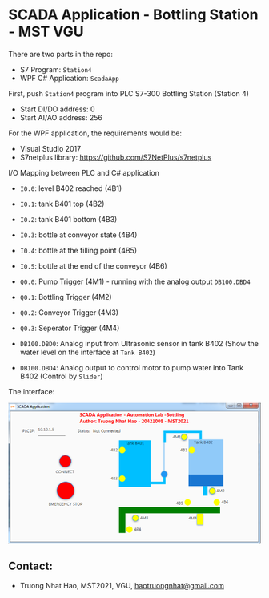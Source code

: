 # SCADA Application - Bottling Station - MST VGU

There are two parts in the repo:
- S7 Program: `Station4`
- WPF C# Application: `ScadaApp`

First, push `Station4` program into PLC S7-300 Bottling Station (Station 4)
- Start DI/DO address: 0
- Start AI/AO address: 256

For the WPF application, the requirements would be:
- Visual Studio 2017
- S7netplus library: https://github.com/S7NetPlus/s7netplus

I/O Mapping between PLC and C# application
- `I0.0`: level B402 reached (4B1)
- `I0.1`: tank B401 top (4B2)
- `I0.2`: tank B401 bottom (4B3)
- `I0.3`: bottle at conveyor state (4B4)
- `I0.4`: bottle at the filling point (4B5)
- `I0.5`: bottle at the end of the conveyor (4B6)

- `Q0.0`: Pump Trigger (4M1) - running with the analog output `DB100.DBD4`
- `Q0.1`: Bottling Trigger (4M2)
- `Q0.2`: Conveyor Trigger (4M3)
- `Q0.3`: Seperator Trigger (4M4)

- `DB100.DBD0`: Analog input from Ultrasonic sensor in tank B402 (Show the water level on the interface at `Tank B402`)
- `DB100.DBD4`: Analog output to control motor to pump water into Tank B402 (Control by `Slider`)


The interface:

![Alt text](application.png)

## Contact:
- Truong Nhat Hao, MST2021, VGU, haotruongnhat@gmail.com